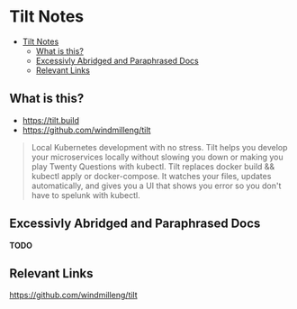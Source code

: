 # Tilt Notes

- [Tilt Notes](#tilt-notes)
  - [What is this?](#what-is-this)
  - [Excessivly Abridged and Paraphrased Docs](#excessivly-abridged-and-paraphrased-docs)
  - [Relevant Links](#relevant-links)

## What is this?

- <https://tilt.build>
- <https://github.com/windmilleng/tilt>

> Local Kubernetes development with no stress.
> Tilt helps you develop your microservices locally without slowing you down or making you play Twenty Questions with kubectl.
> Tilt replaces docker build && kubectl apply or docker-compose. It watches your files, updates automatically, and gives you a UI that shows you error so you don't have to spelunk with kubectl.

## Excessivly Abridged and Paraphrased Docs

**TODO**

## Relevant Links

<https://github.com/windmilleng/tilt>